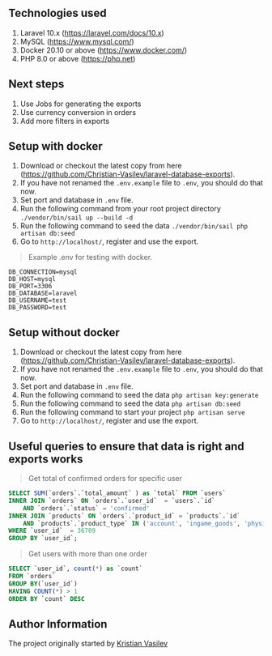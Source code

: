 ## Technologies used
1. Laravel 10.x (https://laravel.com/docs/10.x)
2. MySQL (https://www.mysql.com/)
3. Docker 20.10 or above (https://www.docker.com/)
4. PHP 8.0 or above (https://php.net)

## Next steps
1. Use Jobs for generating the exports
2. Use currency conversion in orders
3. Add more filters in exports

## Setup with docker

1. Download or checkout the latest copy from here (https://github.com/Christian-Vasilev/laravel-database-exports).
2. If you have not renamed the `.env.example` file to `.env`, you should do that now.
3. Set port and database in `.env` file.
4. Run the following command from your root project directory `./vendor/bin/sail up --build -d`
5. Run the following command to seed the data `./vendor/bin/sail php artisan db:seed`
6. Go to `http://localhost/`, register and use the export.

> Example .env for testing with docker.

```env
DB_CONNECTION=mysql
DB_HOST=mysql
DB_PORT=3306
DB_DATABASE=laravel
DB_USERNAME=test
DB_PASSWORD=test
```

## Setup without docker

1. Download or checkout the latest copy from here (https://github.com/Christian-Vasilev/laravel-database-exports).
2. If you have not renamed the `.env.example` file to `.env`, you should do that now.
3. Set port and database in `.env` file.
4. Run the following command to seed the data `php artisan key:generate`
5. Run the following command to seed the data `php artisan db:seed`
6. Run the following command to start your project `php artisan serve`
7. Go to `http://localhost/`, register and use the export.


## Useful queries to ensure that data is right and exports works

> Get total of confirmed orders for specific user

```sql
SELECT SUM(`orders`.`total_amount` ) as `total` FROM `users`
INNER JOIN `orders` ON `orders`.`user_id`  = `users`.`id`
    AND `orders`.`status` = 'confirmed'
INNER JOIN `products` ON `orders`.`product_id` = `products`.`id`
    AND `products`.`product_type` IN ('account', 'ingame_goods', 'physical_goods')
WHERE `user_id`  = 36709
GROUP BY `user_id`;
```

> Get users with more than one order
```sql
SELECT `user_id`, count(*) as `count`
FROM `orders`
GROUP BY(`user_id`)
HAVING COUNT(*) > 1
ORDER BY `count` DESC
```


## Author Information
The project originally started by [Kristian Vasilev](https://github.com/Christian-Vasilev)
